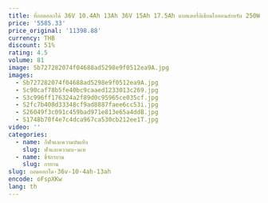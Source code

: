 ```yaml
---
title: ที่ถอดออกได้ 36V 10.4Ah 13Ah 36V 15Ah 17.5Ah แบตเตอรี่ลิเธียมไอออนสําหรับ 250W HITWAY BK27 ไฟฟ้าจักรยาน
price: '5585.33'
price_original: '11398.88'
currency: THB
discount: 51%
rating: 4.5
volume: 81
image: Sb727282074f04688ad5298e9f0512ea9A.jpg
images:
  - Sb727282074f04688ad5298e9f0512ea9A.jpg
  - Sc90caf78b5fe40bc9caaed1233013c269.jpg
  - S3c996ff176324a2f89d0c95965ce035cf.jpg
  - S2fc7b408d33348cf9ad8887faee6cc53i.jpg
  - S26049f3c091c459bad971e813e65a4ddB.jpg
  - S1748b70f4e7c4dca967ca530cb212ee1T.jpg
video: ''
categories:
  - name: กีฬาและความบันเทิง
    slug: ฬาและความบ-นเท
  - name: ขี่จักรยาน
    slug: กรยาน
slug: ถอดออกได-36v-10-4ah-13ah
encode: oFspXKw
lang: th
---
```

  